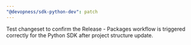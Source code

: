 ```yaml
---
"@devopness/sdk-python-dev": patch
---
```


Test changeset to confirm the Release - Packages workflow is triggered correctly for the Python SDK after project structure update.
